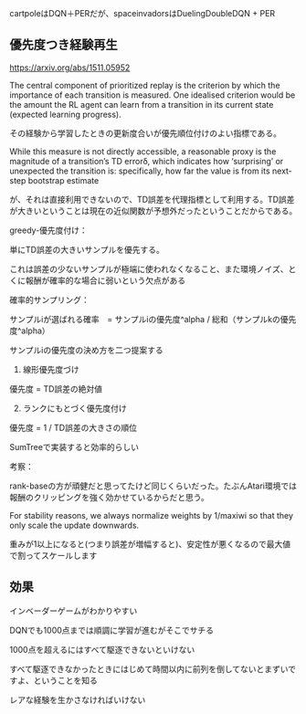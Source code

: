 cartpoleはDQN＋PERだが、spaceinvadorsはDuelingDoubleDQN + PER


## 優先度つき経験再生

https://arxiv.org/abs/1511.05952


The central component of prioritized replay is the criterion by which the importance of each transition is measured. One idealised criterion would be the amount the RL agent can learn from a transition in its current state (expected learning progress).

その経験から学習したときの更新度合いが優先順位付けのよい指標である。

While this measure is not directly accessible, a reasonable proxy is the magnitude of a transition’s TD errorδ, which indicates how ‘surprising’ or unexpected the transition is: specifically, how far the value is from its next-step bootstrap estimate

が、それは直接利用できないので、TD誤差を代理指標として利用する。TD誤差が大きいということは現在の近似関数が予想外だったということだからである。


greedy-優先度付け：

単にTD誤差の大きいサンプルを優先する。

これは誤差の少ないサンプルが極端に使われなくなること、また環境ノイズ、とくに報酬が確率的な場合に弱いという欠点がある


確率的サンプリング：

サンプルiが選ばれる確率　= サンプルiの優先度^alpha / 総和（サンプルkの優先度^alpha）

サンプルiの優先度の決め方を二つ提案する

1. 線形優先度づけ

優先度 = TD誤差の絶対値

2. ランクにもとづく優先度付け

優先度 = 1 / TD誤差の大きさの順位


SumTreeで実装すると効率的らしい


考察：

rank-baseの方が頑健だと思ってたけど同じくらいだった。たぶんAtari環境では報酬のクリッピングを強く効かせているからだと思う。




For stability reasons, we always normalize weights by 1/maxiwi
so that they only scale the update downwards.

重みが1以上になると(つまり誤差が増幅すると)、安定性が悪くなるので最大値で割ってスケールします



## 効果

インベーダーゲームがわかりやすい

DQNでも1000点までは順調に学習が進むがそこでサチる

1000点を超えるにはすべて駆逐できないといけない

すべて駆逐できなかったときにはじめて時間以内に前列を倒してないとまずいですよ、ということを知る

レアな経験を生かさなければいけない
